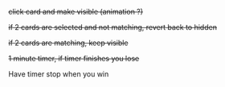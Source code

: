 ~~click card and make visible (animation ?)~~

~~if 2 cards are selected and not matching, revert back to hidden~~

~~if 2 cards are matching, keep visible~~

~~1 minute timer, if timer finishes you lose~~

Have timer stop when you win
